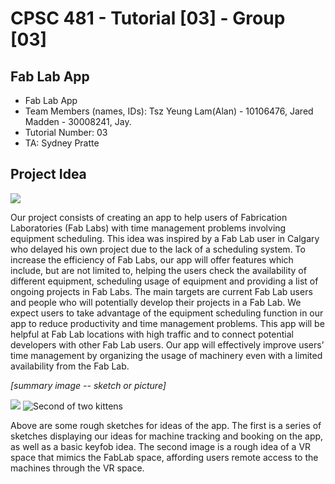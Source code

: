 # CPSC 481 - Tutorial [03] - Group [03]

## Fab Lab App

* Fab Lab App
* Team Members (names, IDs): Tsz Yeung Lam(Alan) - 10106476, Jared Madden - 30008241, Jay.
* Tutorial Number: 03
* TA: Sydney Pratte

## Project Idea

![](https://alantylam.github.io/481-Project/Photo/IMG_0814.JPG)

Our project consists of creating an app to help users of Fabrication Laboratories (Fab Labs) with time management problems involving equipment scheduling. This idea was inspired by a Fab Lab user in Calgary who delayed his own project due to the lack of a scheduling system. To increase the efficiency of Fab Labs, our app will offer features which include, but are not limited to, helping the users check the availability of different equipment, scheduling usage of equipment and providing a list of ongoing projects in Fab Labs. The main targets are current Fab Lab users and people who will potentially develop their projects in a Fab Lab. We expect users to take advantage of the equipment scheduling function in our app to reduce productivity and time management problems. This app will be helpful at Fab Lab locations with high traffic and to connect potential developers with other Fab Lab users. Our app will effectively improve users’ time management by organizing the usage of machinery even with a limited availability from the Fab Lab.

_[summary image -- sketch or picture]_

![](https://alantylam.github.io/481-Project/IMG_20170524_125235.jpg)
![](http://lorempixel.com/550/450 "Second of two kittens")

Above are some rough sketches for ideas of the app.  The first is a series of sketches displaying our ideas for machine tracking and booking on the app, as well as a basic keyfob idea.  The second image is a rough idea of a VR space that mimics the FabLab space, affording users remote access to the machines through the VR space.
